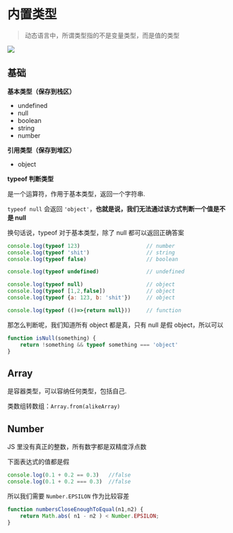 # 内置类型

> 动态语言中，所谓类型指的不是变量类型，而是值的类型

![](https://cjpark-1304138896.cos.ap-guangzhou.myqcloud.com/note_img/buit-in-types.jpg)

## 基础

**基本类型（保存到栈区）**

+ undefined
+ null
+ boolean
+ string
+ number

**引用类型（保存到堆区）**

+ object

**typeof 判断类型**

是一个运算符，作用于基本类型，返回一个字符串.

`typeof null` 会返回 `'object'`，**也就是说，我们无法通过该方式判断一个值是不是 null**

换句话说，typeof 对于基本类型，除了 null 都可以返回正确答案

```javascript
console.log(typeof 123)                     // number
console.log(typeof 'shit')                  // string
console.log(typeof false)                   // boolean

console.log(typeof undefined)               // undefined

console.log(typeof null)                    // object
console.log(typeof [1,2,false])             // object
console.log(typeof {a: 123, b: 'shit'})     // object

console.log(typeof (()=>{return null}))     // function
```

那怎么判断呢，我们知道所有 object 都是真，只有 null 是假 object，所以可以

```js
function isNull(something) {
    return !something && typeof something === 'object'
}
```

## Array

是容器类型，可以容纳任何类型，包括自己.

类数组转数组：`Array.from(alikeArray)`

## Number

JS 里没有真正的整数，所有数字都是双精度浮点数

下面表达式的值都是假

```js
console.log(0.1 + 0.2 == 0.3)   //false
console.log(0.1 + 0.2 === 0.3)  //false
```

所以我们需要 `Number.EPSILON` 作为比较容差

```js
function numbersCloseEnoughToEqual(n1,n2) {
    return Math.abs( n1 - n2 ) < Number.EPSILON;
}
```
